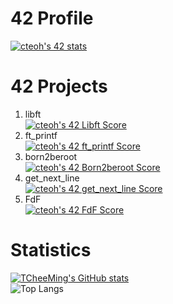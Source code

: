 # 42 Profile
[![cteoh's 42 stats](https://badge42.vercel.app/api/v2/clj2mulun019608meuhvnlwn8/stats?cursusId=21&coalitionId=183)](https://github.com/JaeSeoKim/badge42)

# 42 Projects
1. libft<br>[![cteoh's 42 Libft Score](https://badge42.vercel.app/api/v2/clj2mulun019608meuhvnlwn8/project/3094997)](https://github.com/JaeSeoKim/badge42)
2. ft_printf<br>[![cteoh's 42 ft_printf Score](https://badge42.vercel.app/api/v2/clj2mulun019608meuhvnlwn8/project/3110929)](https://github.com/JaeSeoKim/badge42)
3. born2beroot<br>[![cteoh's 42 Born2beroot Score](https://badge42.vercel.app/api/v2/clj2mulun019608meuhvnlwn8/project/3124475)](https://github.com/JaeSeoKim/badge42)
4. get_next_line<br>[![cteoh's 42 get_next_line Score](https://badge42.vercel.app/api/v2/clj2mulun019608meuhvnlwn8/project/3148128)](https://github.com/JaeSeoKim/badge42)
5. FdF<br>[![cteoh's 42 FdF Score](https://badge42.vercel.app/api/v2/clj2mulun019608meuhvnlwn8/project/3159934)](https://github.com/JaeSeoKim/badge42)

# Statistics
[![TCheeMing's GitHub stats](https://github-readme-stats.vercel.app/api?username=TCheeMing)](https://github.com/anuraghazra/github-readme-stats)<br>
![Top Langs](https://github-readme-stats.vercel.app/api/top-langs/?username=TCheeMing&layout=compact)
